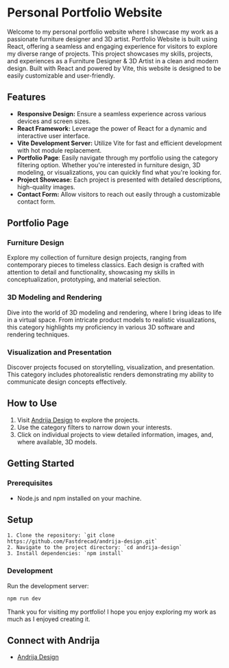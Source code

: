 # Personal Portfolio Website

Welcome to my personal portfolio website where I showcase my work as a passionate furniture designer and 3D artist. Portfolio Website is built using React, offering a seamless and engaging experience for visitors to explore my diverse range of projects. This project showcases my skills, projects, and experiences as a Furniture Designer & 3D Artist in a clean and modern design. Built with React and powered by Vite, this website is designed to be easily customizable and user-friendly.


## Features

- **Responsive Design:** Ensure a seamless experience across various devices and screen sizes.
- **React Framework:** Leverage the power of React for a dynamic and interactive user interface.
- **Vite Development Server:** Utilize Vite for fast and efficient development with hot module replacement.
- **Portfolio Page**: Easily navigate through my portfolio using the category filtering option. Whether you're interested in furniture design, 3D modeling, or visualizations, you can quickly find what you're looking for.
- **Project Showcase:** Each project is presented with detailed descriptions, high-quality images. 
- **Contact Form:** Allow visitors to reach out easily through a customizable contact form.

## Portfolio Page

### Furniture Design

Explore my collection of furniture design projects, ranging from contemporary pieces to timeless classics. Each design is crafted with attention to detail and functionality, showcasing my skills in conceptualization, prototyping, and material selection.

### 3D Modeling and Rendering

Dive into the world of 3D modeling and rendering, where I bring ideas to life in a virtual space. From intricate product models to realistic visualizations, this category highlights my proficiency in various 3D software and rendering techniques.

### Visualization and Presentation

Discover projects focused on storytelling, visualization, and presentation. This category includes photorealistic renders demonstrating my ability to communicate design concepts effectively.

## How to Use

1. Visit [Andrija Design](https://andrija-design.netlify.app/) to explore the projects.
2. Use the category filters to narrow down your interests.
3. Click on individual projects to view detailed information, images, and, where available, 3D models.

## Getting Started

### Prerequisites

- Node.js and npm installed on your machine.

## Setup

```
1. Clone the repository: `git clone https://github.com/Fastdrecad/andrija-design.git`
2. Navigate to the project directory: `cd andrija-design`
3. Install dependencies: `npm install`
```

### Development

Run the development server:

```bash
npm run dev
```

Thank you for visiting my portfolio! I hope you enjoy exploring my work as much as I enjoyed creating it.

## Connect with Andrija

- [Andrija Design](https://andrija-design.netlify.app/)

